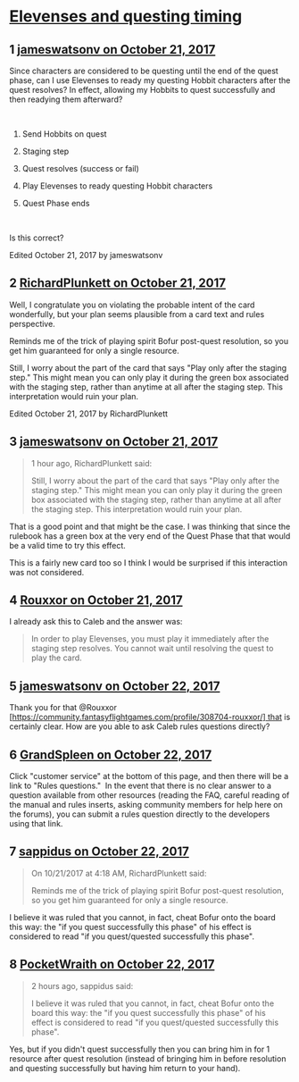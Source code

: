 # [Elevenses and questing timing](https://community.fantasyflightgames.com/topic/261331-elevenses-and-questing-timing/)

## 1 [jameswatsonv on October 21, 2017](https://community.fantasyflightgames.com/topic/261331-elevenses-and-questing-timing/?do=findComment&comment=3037579)

Since characters are considered to be questing until the end of the quest phase, can I use Elevenses to ready my questing Hobbit characters after the quest resolves? In effect, allowing my Hobbits to quest successfully and then readying them afterward?

 

1) Send Hobbits on quest

2) Staging step

3) Quest resolves (success or fail)

4) Play Elevenses to ready questing Hobbit characters

5) Quest Phase ends

 

Is this correct?

Edited October 21, 2017 by jameswatsonv

## 2 [RichardPlunkett on October 21, 2017](https://community.fantasyflightgames.com/topic/261331-elevenses-and-questing-timing/?do=findComment&comment=3037688)

Well, I congratulate you on violating the probable intent of the card wonderfully, but your plan seems plausible from a card text and rules perspective.

Reminds me of the trick of playing spirit Bofur post-quest resolution, so you get him guaranteed for only a single resource.

Still, I worry about the part of the card that says "Play only after the staging step." This might mean you can only play it during the green box associated with the staging step, rather than anytime at all after the staging step. This interpretation would ruin your plan.

Edited October 21, 2017 by RichardPlunkett

## 3 [jameswatsonv on October 21, 2017](https://community.fantasyflightgames.com/topic/261331-elevenses-and-questing-timing/?do=findComment&comment=3037734)

> 1 hour ago, RichardPlunkett said:
> 
> Still, I worry about the part of the card that says "Play only after the staging step." This might mean you can only play it during the green box associated with the staging step, rather than anytime at all after the staging step. This interpretation would ruin your plan.

That is a good point and that might be the case. I was thinking that since the rulebook has a green box at the very end of the Quest Phase that that would be a valid time to try this effect.

This is a fairly new card too so I think I would be surprised if this interaction was not considered.

## 4 [Rouxxor on October 21, 2017](https://community.fantasyflightgames.com/topic/261331-elevenses-and-questing-timing/?do=findComment&comment=3037768)

I already ask this to Caleb and the answer was:



> In order to play Elevenses, you must play it immediately after the staging step resolves. You cannot wait until resolving the quest to play the card.



## 5 [jameswatsonv on October 22, 2017](https://community.fantasyflightgames.com/topic/261331-elevenses-and-questing-timing/?do=findComment&comment=3038755)

Thank you for that @Rouxxor [https://community.fantasyflightgames.com/profile/308704-rouxxor/] that is certainly clear. How are you able to ask Caleb rules questions directly?

## 6 [GrandSpleen on October 22, 2017](https://community.fantasyflightgames.com/topic/261331-elevenses-and-questing-timing/?do=findComment&comment=3038821)

Click "customer service" at the bottom of this page, and then there will be a link to "Rules questions."  In the event that there is no clear answer to a question available from other resources (reading the FAQ, careful reading of the manual and rules inserts, asking community members for help here on the forums), you can submit a rules question directly to the developers using that link.

## 7 [sappidus on October 22, 2017](https://community.fantasyflightgames.com/topic/261331-elevenses-and-questing-timing/?do=findComment&comment=3039171)

> On 10/21/2017 at 4:18 AM, RichardPlunkett said:
> 
> Reminds me of the trick of playing spirit Bofur post-quest resolution, so you get him guaranteed for only a single resource.

I believe it was ruled that you cannot, in fact, cheat Bofur onto the board this way: the "if you quest successfully this phase" of his effect is considered to read "if you quest/quested successfully this phase".

## 8 [PocketWraith on October 22, 2017](https://community.fantasyflightgames.com/topic/261331-elevenses-and-questing-timing/?do=findComment&comment=3039268)

> 2 hours ago, sappidus said:
> 
> I believe it was ruled that you cannot, in fact, cheat Bofur onto the board this way: the "if you quest successfully this phase" of his effect is considered to read "if you quest/quested successfully this phase".

Yes, but if you didn't quest successfully then you can bring him in for 1 resource after quest resolution (instead of bringing him in before resolution and questing successfully but having him return to your hand).

